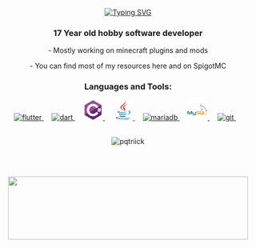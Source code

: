 <p align = "center"><a href="https://git.io/typing-svg"><img src="https://readme-typing-svg.demolab.com?font=Raleway&duration=3000&color=520CFF&background=5B00FF06&center=true&vCenter=true&random=false&width=456&lines=Discord+Bot+Developer;Skript+Developer;Minecraft+Plugins" alt="Typing SVG" /></a>
<h3 align="center">17 Year old hobby software developer</h3>


<p align="center"> - Mostly working on minecraft plugins and mods
<p align="center"> - You can find most of my resources here and on SpigotMC

<h3 align="center">Languages and Tools:</h3>
<p align="center">
<a href="https://flutter.dev" target="_blank" rel="noreferrer"> <img src="https://www.vectorlogo.zone/logos/flutterio/flutterio-icon.svg" alt="flutter" width="40" height="40"/> </a>
<img width="12" />
<a href="https://dart.dev" target="_blank" rel="noreferrer"> <img src="https://www.vectorlogo.zone/logos/dartlang/dartlang-icon.svg" alt="dart" width="40" height="40"/> </a> 
<img width="12" />
<a href="https://www.w3schools.com/cs/" target="_blank" rel="noreferrer"> <img src="https://raw.githubusercontent.com/devicons/devicon/master/icons/csharp/csharp-original.svg" alt="csharp" width="40" height="40"/> </a>
<img width="12" />
<a href="https://www.java.com" target="_blank" rel="noreferrer"> <img src="https://raw.githubusercontent.com/devicons/devicon/master/icons/java/java-original.svg" alt="java" width="40" height="40"/> </a> 
<img width="12" /> 
<a href="https://mariadb.org/" target="_blank" rel="noreferrer"> <img src="https://www.vectorlogo.zone/logos/mariadb/mariadb-icon.svg" alt="mariadb" width="40" height="40"/> </a> 
<img width="12" />
<a href="https://www.mysql.com/" target="_blank" rel="noreferrer"> <img src="https://raw.githubusercontent.com/devicons/devicon/master/icons/mysql/mysql-original-wordmark.svg" alt="mysql" width="40" height="40"/> </a>
<img width="12" />
<a href="https://git-scm.com/" target="_blank" rel="noreferrer"> <img src="https://www.vectorlogo.zone/logos/git-scm/git-scm-icon.svg" alt="git" width="40" height="40"/> </a>
<img width="12" />
<br></br>

<p align="center"> <img src="https://github-readme-stats.vercel.app/api?username=pqtriick&show_icons=true&theme=dark&locale=en" alt="pqtriick" /></p>
<br></br>
<p align ="center"><img width = "480" height = "126" src = "https://spotify-github-profile.vercel.app/api/view?uid=diegamingzitrone&cover_image=true&theme=natemoo-re&show_offline=false&background_color=181616&interchange=false&bar_color=ffffff&bar_color_cover=true)](https://github.com/kittinan/spotify-github-profile"></p>
